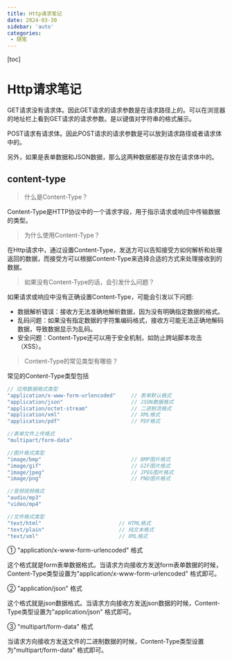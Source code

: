 ```yaml
---
title: Http请求笔记
date: 2024-03-30
sidebar: 'auto'
categories: 
 - 随笔
---
```


[toc]

# Http请求笔记

GET请求没有请求体。因此GET请求的请求参数是在请求路径上的。可以在浏览器的地址栏上看到GET请求的请求参数。是以键值对字符串的格式展示。

POST请求有请求体。因此POST请求的请求参数是可以放到请求路径或者请求体中的。

另外，如果是表单数据和JSON数据，那么这两种数据都是存放在请求体中的。

## content-type

> 什么是Content-Type？

Content-Type是HTTP协议中的一个请求字段，用于指示请求或响应中传输数据的类型。

> 为什么使用Content-Type？

在Http请求中，通过设置Content-Type，发送方可以告知接受方如何解析和处理返回的数据，而接受方可以根据Content-Type来选择合适的方式来处理接收到的数据。

> 如果没有Content-Type的话，会引发什么问题？

如果请求或响应中没有正确设置Content-Type，可能会引发以下问题:
- 数据解析错误：接收方无法准确地解析数据，因为没有明确指定数据的格式。
- 乱码问题：如果没有指定数据的字符集编码格式，接收方可能无法正确地解码数据，导致数据显示为乱码。
- 安全问题：Content-Type还可以用于安全机制，如防止跨站脚本攻击（XSS）。

> Content-Type的常见类型有哪些？

常见的Content-Type类型包括

```js
// 应用数据格式类型
"application/x-www-form-urlencoded"     // 表单默认格式
"application/json"                      // JSON数据格式
"application/octet-stream"              // 二进制流格式
"application/xml"                       // XML格式
"application/pdf"                       // PDF格式

//表单文件上传格式
"multipart/form-data"                    

//图片格式类型
"image/bmp"                             // BMP图片格式
"image/gif"                             // GIF图片格式
"image/jpeg"                            // JPEG图片格式
"image/png"                             // PND图片格式

//音频视频格式
"audio/mp3"
"video/mp4"

//文件格式类型
"text/html"                         // HTML格式
"text/plain"                        // 纯文本格式
"text/xml"                          // XML格式
```


① "application/x-www-form-urlencoded" 格式

这个格式就是form表单数据格式。当请求方向接收方发送form表单数据的时候，Content-Type类型设置为"application/x-www-form-urlencoded" 格式即可。

② "application/json"  格式

这个格式就是json数据格式。当请求方向接收方发送json数据的时候，Content-Type类型设置为"application/json" 格式即可。

③ "multipart/form-data" 格式

当请求方向接收方发送文件的二进制数据的时候，Content-Type类型设置为"multipart/form-data" 格式即可。